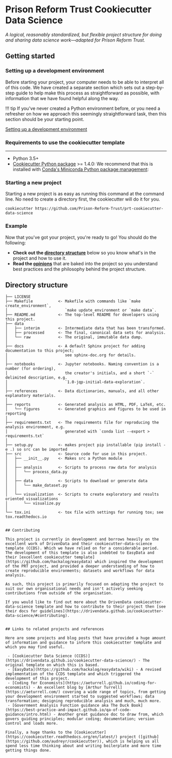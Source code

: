 # Prison Reform Trust Cookiecutter Data Science

_A logical, reasonably standardized, but flexible project structure for doing and sharing data science work—adapted for Prison Reform Trust._

## Getting started

### Setting up a development environment

Before starting your project, your computer needs to be able to interpret all of this code. We have created a separate section which sets out a step-by-step guide to help make this process as straightforward as possible, with information that we have found helpful along the way.

!!! tip
    If you've never created a Python environment before, or you need a refresher on how we approach this seemingly straightforward task, then this section should be your starting point.

[Setting up a development environment](setting-up-a-development-environment.md)

### Requirements to use the cookiecutter template
-----------
 - Python 3.5+
 - [Cookiecutter Python package](http://cookiecutter.readthedocs.org/en/latest/installation.html) >= 1.4.0: We recommend that this is installed with [Conda's Miniconda Python package management](https://docs.anaconda.com/free/miniconda/):

### Starting a new project

Starting a new project is as easy as running this command at the command line. No need to create a directory first, the cookiecutter will do it for you.

```nohighlight
cookiecutter https://github.com/Prison-Reform-Trust/prt-cookiecutter-data-science
```

### Example

Now that you've got your project, you're ready to go! You should do the following:

 - **Check out the [directory structure](#directory-structure)** below so you know what's in the project and how to use it.
 - **Read the [opinions](docs/docs/opinions.md)** that are baked into the project so you understand best practices and the philosophy behind the project structure.
 <!-- - **Read the [using the template](using-the-template.md) guide** to understand how to get started on a project that uses the template. -->


## Directory structure

```nohighlight
├── LICENSE
├── Makefile           <- Makefile with commands like `make create_environment`, 
│                         `make update_environment or `make data`.
├── README.md          <- The top-level README for developers using this project.
├── data
│   ├── interim        <- Intermediate data that has been transformed.
│   ├── processed      <- The final, canonical data sets for analysis.
│   └── raw            <- The original, immutable data dump.
│
├── docs               <- A default Sphinx project for adding documentation to this project; 
│                         see sphinx-doc.org for details.
│
├── notebooks          <- Jupyter notebooks. Naming convention is a number (for ordering),
│                         the creator's initials, and a short `-` delimited description, e.g.
│                         `1.0-jqp-initial-data-exploration`.
│
├── references         <- Data dictionaries, manuals, and all other explanatory materials.
│
├── reports            <- Generated analysis as HTML, PDF, LaTeX, etc.
│   └── figures        <- Generated graphics and figures to be used in reporting
│
├── requirements.txt   <- The requirements file for reproducing the analysis environment, e.g.
│                         generated with `conda list --export > requirements.txt`
│
├── setup.py           <- makes project pip installable (pip install -e .) so src can be imported
├── src                <- Source code for use in this project.
│   ├── __init__.py    <- Makes src a Python module
│   │
│   ├── analysis       <- Scripts to process raw data for analysis
│   │   └── process_data.py
│   │
│   ├── data           <- Scripts to download or generate data
│   │   └── make_dataset.py
│   │
│   └── visualization  <- Scripts to create exploratory and results oriented visualizations
│       └── visualize.py
│
└── tox.ini            <- tox file with settings for running tox; see tox.readthedocs.io


## Contributing

This project is currently in development and borrows heavily on the excellent work of DrivenData and their cookiecutter-data-science template (CCDS). Which we have relied on for a considerable period. The development of this template is also indebted to EasyData and their [excellent cookiecutter template](https://github.com/hackalog/easydata) which inspired the development of the PRT project, and provided a deeper understanding of how to create reproducible environments; datasets and workflows for data analysis.

As such, this project is primarily focused on adapting the project to suit our own organisational needs and isn't actively seeking contributions from outside of the organisation.

If you would like to find out more about the DrivenData cookiecutter-data-science template and how to contribute to their project then [see their docs for guidelines](https://drivendata.github.io/cookiecutter-data-science/#contributing).


## Links to related projects and references

Here are some projects and blog posts that have provided a huge amount of information and guidance to inform this cookiecutter template and which you may find useful.

 - [Cookiecutter Data Science (CCDS)](https://drivendata.github.io/cookiecutter-data-science/) - The original template on which this is based.
 - [EasyData](https://github.com/hackalog/easydata/wiki) - A revised implementation of the CCDS template and which triggered the development of this project.
 - [Coding for Economists](https://aeturrell.github.io/coding-for-economists) - An excellent blog by [Arthur Turrell](https://aeturrell.com/) covering a wide range of topics, from getting your development environment started to suggested workflows; data transformation; designing reproducible analysis and much, much more.
 - [Government Analysis Function guidance aka The Duck Book](https://best-practice-and-impact.github.io/qa-of-code-guidance/intro.html) - Another great guidance doc to draw from, which govers guiding principles; modular coding; documentation; version control and loads more.

Finally, a huge thanks to the [Cookiecutter](https://cookiecutter.readthedocs.org/en/latest/) project ([github](https://github.com/audreyr/cookiecutter)), which is helping us all spend less time thinking about and writing boilerplate and more time getting things done.
